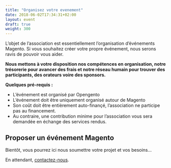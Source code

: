 ```yaml
---
title: "Organisez votre evenement"
date: 2018-06-02T17:34:31+02:00
layout: event
draft: true
weight: 300
---
```


L’objet de l’association est essentiellement l’organisation d’événements Magento. Si vous souhaitez créer votre propre événement, nous serons ravis de pouvoir vous aider.

**Nous mettons à votre disposition nos compétences en organisation, notre trésorerie pour avancer des frais et notre réseau humain pour trouver des participants, des orateurs voire des sponsors.**

**Quelques pré-requis :**

- L’événement est organisé par Opengento
- L’événement doit être uniquement organisé autour de Magento
- Son coût doit être entièrement auto-finançé, l’association ne participe pas au financement.
- Au contraire, une contribution minime pour l’association vous sera demandée en échange des services rendus.

## Proposer un événement Magento

Bientôt, vous pourrez ici nous soumettre votre projet et vos besoins...

En attendant, [contactez-nous](mailto:opengento@gmail.com).